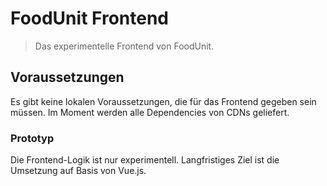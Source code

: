 # FoodUnit Frontend
> Das experimentelle Frontend von FoodUnit.

## Voraussetzungen

Es gibt keine lokalen Voraussetzungen, die für das Frontend gegeben sein müssen. Im Moment werden alle Dependencies von CDNs geliefert.

### Prototyp

Die Frontend-Logik ist nur experimentell. Langfristiges Ziel ist die Umsetzung auf Basis von Vue.js. 
